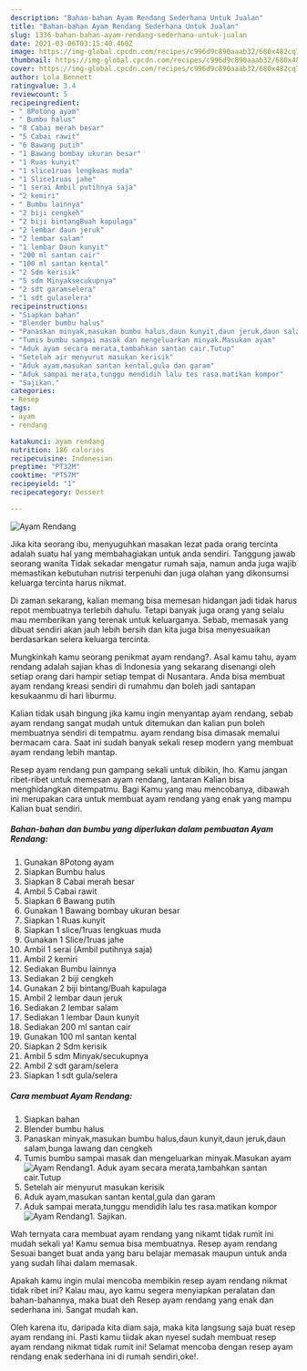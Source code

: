 ```yaml
---
description: "Bahan-bahan Ayam Rendang Sederhana Untuk Jualan"
title: "Bahan-bahan Ayam Rendang Sederhana Untuk Jualan"
slug: 1336-bahan-bahan-ayam-rendang-sederhana-untuk-jualan
date: 2021-03-06T03:15:40.460Z
image: https://img-global.cpcdn.com/recipes/c996d9c890aaab32/680x482cq70/ayam-rendang-foto-resep-utama.jpg
thumbnail: https://img-global.cpcdn.com/recipes/c996d9c890aaab32/680x482cq70/ayam-rendang-foto-resep-utama.jpg
cover: https://img-global.cpcdn.com/recipes/c996d9c890aaab32/680x482cq70/ayam-rendang-foto-resep-utama.jpg
author: Lola Bennett
ratingvalue: 3.4
reviewcount: 5
recipeingredient:
- " 8Potong ayam"
- " Bumbu halus"
- "8 Cabai merah besar"
- "5 Cabai rawit"
- "6 Bawang putih"
- "1 Bawang bombay ukuran besar"
- "1 Ruas kunyit"
- "1 slice1ruas lengkuas muda"
- "1 Slice1ruas jahe"
- "1 serai Ambil putihnya saja"
- "2 kemiri"
- " Bumbu lainnya"
- "2 biji cengkeh"
- "2 biji bintangBuah kapulaga"
- "2 lembar daun jeruk"
- "2 lembar salam"
- "1 lembar Daun kunyit"
- "200 ml santan cair"
- "100 ml santan kental"
- "2 Sdm kerisik"
- "5 sdm Minyaksecukupnya"
- "2 sdt garamselera"
- "1 sdt gulaselera"
recipeinstructions:
- "Siapkan bahan"
- "Blender bumbu halus"
- "Panaskan minyak,masukan bumbu halus,daun kunyit,daun jeruk,daun salam,bunga lawang dan cengkeh"
- "Tumis bumbu sampai masak dan mengeluarkan minyak.Masukan ayam"
- "Aduk ayam secara merata,tambahkan santan cair.Tutup"
- "Setelah air menyurut masukan kerisik"
- "Aduk ayam,masukan santan kental,gula dan garam"
- "Aduk sampai merata,tunggu mendidih lalu tes rasa.matikan kompor"
- "Sajikan."
categories:
- Resep
tags:
- ayam
- rendang

katakunci: ayam rendang 
nutrition: 186 calories
recipecuisine: Indonesian
preptime: "PT32M"
cooktime: "PT57M"
recipeyield: "1"
recipecategory: Dessert

---
```



![Ayam Rendang](https://img-global.cpcdn.com/recipes/c996d9c890aaab32/680x482cq70/ayam-rendang-foto-resep-utama.jpg)

Jika kita seorang ibu, menyuguhkan masakan lezat pada orang tercinta adalah suatu hal yang membahagiakan untuk anda sendiri. Tanggung jawab seorang  wanita Tidak sekadar mengatur rumah saja, namun anda juga wajib memastikan kebutuhan nutrisi terpenuhi dan juga olahan yang dikonsumsi keluarga tercinta harus nikmat.

Di zaman  sekarang, kalian memang bisa memesan hidangan jadi tidak harus repot membuatnya terlebih dahulu. Tetapi banyak juga orang yang selalu mau memberikan yang terenak untuk keluarganya. Sebab, memasak yang dibuat sendiri akan jauh lebih bersih dan kita juga bisa menyesuaikan berdasarkan selera keluarga tercinta. 



Mungkinkah kamu seorang penikmat ayam rendang?. Asal kamu tahu, ayam rendang adalah sajian khas di Indonesia yang sekarang disenangi oleh setiap orang dari hampir setiap tempat di Nusantara. Anda bisa membuat ayam rendang kreasi sendiri di rumahmu dan boleh jadi santapan kesukaanmu di hari liburmu.

Kalian tidak usah bingung jika kamu ingin menyantap ayam rendang, sebab ayam rendang sangat mudah untuk ditemukan dan kalian pun boleh membuatnya sendiri di tempatmu. ayam rendang bisa dimasak memalui bermacam cara. Saat ini sudah banyak sekali resep modern yang membuat ayam rendang lebih mantap.

Resep ayam rendang pun gampang sekali untuk dibikin, lho. Kamu jangan ribet-ribet untuk memesan ayam rendang, lantaran Kalian bisa menghidangkan ditempatmu. Bagi Kamu yang mau mencobanya, dibawah ini merupakan cara untuk membuat ayam rendang yang enak yang mampu Kalian buat sendiri.

<!--inarticleads1-->

##### Bahan-bahan dan bumbu yang diperlukan dalam pembuatan Ayam Rendang:

1. Gunakan  8Potong ayam
1. Siapkan  Bumbu halus
1. Siapkan 8 Cabai merah besar
1. Ambil 5 Cabai rawit
1. Siapkan 6 Bawang putih
1. Gunakan 1 Bawang bombay ukuran besar
1. Siapkan 1 Ruas kunyit
1. Siapkan 1 slice/1ruas lengkuas muda
1. Gunakan 1 Slice/1ruas jahe
1. Ambil 1 serai (Ambil putihnya saja)
1. Ambil 2 kemiri
1. Sediakan  Bumbu lainnya
1. Sediakan 2 biji cengkeh
1. Gunakan 2 biji bintang/Buah kapulaga
1. Ambil 2 lembar daun jeruk
1. Sediakan 2 lembar salam
1. Sediakan 1 lembar Daun kunyit
1. Sediakan 200 ml santan cair
1. Gunakan 100 ml santan kental
1. Siapkan 2 Sdm kerisik
1. Ambil 5 sdm Minyak/secukupnya
1. Ambil 2 sdt garam/selera
1. Siapkan 1 sdt gula/selera




<!--inarticleads2-->

##### Cara membuat Ayam Rendang:

1. Siapkan bahan
1. Blender bumbu halus
1. Panaskan minyak,masukan bumbu halus,daun kunyit,daun jeruk,daun salam,bunga lawang dan cengkeh
1. Tumis bumbu sampai masak dan mengeluarkan minyak.Masukan ayam
<img src="//assets-global.cpcdn.com/assets/icons/button_play-2c75c40dde080a61004c1f40b05d8f140eaff45d7e9e6481dc71c63d2e7c4909.png" alt="Ayam Rendang">1. Aduk ayam secara merata,tambahkan santan cair.Tutup
1. Setelah air menyurut masukan kerisik
1. Aduk ayam,masukan santan kental,gula dan garam
1. Aduk sampai merata,tunggu mendidih lalu tes rasa.matikan kompor
<img src="//assets-global.cpcdn.com/assets/icons/button_play-2c75c40dde080a61004c1f40b05d8f140eaff45d7e9e6481dc71c63d2e7c4909.png" alt="Ayam Rendang">1. Sajikan.




Wah ternyata cara membuat ayam rendang yang nikamt tidak rumit ini mudah sekali ya! Kamu semua bisa membuatnya. Resep ayam rendang Sesuai banget buat anda yang baru belajar memasak maupun untuk anda yang sudah lihai dalam memasak.

Apakah kamu ingin mulai mencoba membikin resep ayam rendang nikmat tidak ribet ini? Kalau mau, ayo kamu segera menyiapkan peralatan dan bahan-bahannya, maka buat deh Resep ayam rendang yang enak dan sederhana ini. Sangat mudah kan. 

Oleh karena itu, daripada kita diam saja, maka kita langsung saja buat resep ayam rendang ini. Pasti kamu tiidak akan nyesel sudah membuat resep ayam rendang nikmat tidak rumit ini! Selamat mencoba dengan resep ayam rendang enak sederhana ini di rumah sendiri,oke!.

